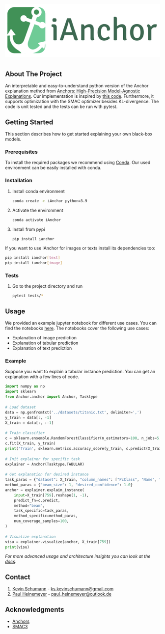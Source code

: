 <!-- PROJECT LOGO -->
<br />
<div align="center">
  <a href="https://github.com/github_username/repo_name">
    <img src="static/logo/logo.png" alt="Logo">
  </a>
</div>

#

<!-- ABOUT THE PROJECT -->
## About The Project
An interpretable and easy-to-understand python version of the Anchor explanation method from [Anchors: High-Precision Model-Agnostic Explanations](https://homes.cs.washington.edu/~marcotcr/aaai18.pdf). Our implementation is inspired by [this code](https://github.com/marcotcr/anchor). Furthermore, it supports optimization with the SMAC optimizer besides KL-divergence. The code is unit tested and the tests can be run with pytest.


<!-- GETTING STARTED -->
## Getting Started
This section describes how to get started explaining your own black-box models.

### Prerequisites
To install the required packages we recommend using [Conda](https://docs.conda.io/en/latest/). Our used environment can be easily installed with conda.

### Installation

1. Install conda environment
   ```sh
   conda create -n iAnchor python=3.9
   ```
2. Activate the environment
   ```sh
   conda activate iAnchor
   ```
3. Install from pypi
   ```sh
   pip install ianchor
   ```

If you want to use iAnchor for images or texts install its dependencies too:
```sh
pip install ianchor[text]
pip install ianchor[image]
```

### Tests
1. Go to the project directory and run
   ```sh
   pytest tests/*
   ```

<!-- USAGE EXAMPLES -->
## Usage

We provided an example jupyter notebook for different use cases. You can find the notebooks [here](/notebooks/). The notebooks cover the following use cases:
* Explanation of image prediction
* Explanation of tabular prediction
* Explanation of text prediction

### Example
Suppose you want to explain a tabular instance prediction. You can get an explanation with a few lines of code.
```py
import numpy as np
import sklearn
from Anchor.anchor import Anchor, Tasktype

# Load dataset
data = np.genfromtxt('../datasets/titanic.txt', delimiter=',')
y_train = data[:, -1]
X_train = data[:, :-1]

# Train classifier
c = sklearn.ensemble.RandomForestClassifier(n_estimators=100, n_jobs=5, random_state=123)
c.fit(X_train, y_train)
print('Train', sklearn.metrics.accuracy_score(y_train, c.predict(X_train)))

# Init explainer for specific task
explainer = Anchor(Tasktype.TABULAR)

# Get explanation for desired instance
task_paras = {"dataset": X_train, "column_names": ["PcClass", "Name", "Sex", "Age", "SibSp", "Parch", "Ticket", "Fare", "Cabin", "Embarked"]}
method_paras = {"beam_size": 1, "desired_confidence": 1.0}
anchor = explainer.explain_instance(
    input=X_train[759].reshape(1, -1),
    predict_fn=c.predict,
    method="beam",
    task_specific=task_paras,
    method_specific=method_paras,
    num_coverage_samples=100,
)

# Visualize explanation
visu = explainer.visualize(anchor, X_train[759])
print(visu)
```

_For more advanced usage and architecture insights you can look at the [docs](/docs/)_.



<!-- CONTACT -->
## Contact

1. [Kevin Schumann](https://github.com/kevin-schumann) - ks.kevinschumann@gmail.com
2. [Paul Heinemeyer](https://github.com/SwiftPredator) - paul_heinemeyer@outlook.de


<!-- ACKNOWLEDGMENTS -->
## Acknowledgments
* [Anchors](https://github.com/marcotcr/anchor)
* [SMAC3](https://github.com/automl/SMAC3)




